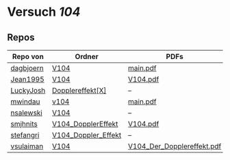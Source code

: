 # Versuch *104*

## Repos

|           Repo von           |                                                                Ordner                                                                 |                                                            PDFs                                                             |
|------------------------------|---------------------------------------------------------------------------------------------------------------------------------------|-----------------------------------------------------------------------------------------------------------------------------|
|[dagbjoern](../repo/dagbjoern)|[V104](https://github.com/dagbjoern/AP-Physik/tree/master/V104)                                                                        |[main.pdf](https://github.com/dagbjoern/AP-Physik/blob/master/V104/main.pdf)                                                 |
|[Jean1995](../repo/Jean1995)  |[V104](https://github.com/Jean1995/Praktikum/tree/master/V104)                                                                         |[V104.pdf](https://github.com/Jean1995/Praktikum/blob/master/Protokolle_Fertig/V104.pdf)                                     |
|[LuckyJosh](../repo/LuckyJosh)|[Dopplereffekt[X]](https://github.com/LuckyJosh/APPhysik/tree/master/Dopplereffekt[X])                                                 |–                                                                                                                            |
|[mwindau](../repo/mwindau)    |[v104](https://github.com/mwindau/praktikum/tree/master/v104)                                                                          |[main.pdf](https://github.com/mwindau/praktikum/blob/master/v104/main.pdf)                                                   |
|[nsalewski](../repo/nsalewski)|[V104](https://github.com/nsalewski/laboratory/tree/master/V104)                                                                       |–                                                                                                                            |
|[smjhnits](../repo/smjhnits)  |[V104_DopplerEffekt](https://github.com/smjhnits/Praktikum_TU_D_16-17/tree/master/Anf%C3%A4ngerpraktikum/Protokolle/V104_DopplerEffekt)|[V104.pdf](https://github.com/smjhnits/Praktikum_TU_D_16-17/blob/master/Anf%C3%A4ngerpraktikum/Fertige%20Protokolle/V104.pdf)|
|[stefangri](../repo/stefangri)|[V104_Doppler_Effekt](https://github.com/stefangri/s_s_productions/tree/master/PHY341/V104_Doppler_Effekt)                             |–                                                                                                                            |
|[vsulaiman](../repo/vsulaiman)|[V104](https://github.com/vsulaiman/Praktikum/tree/master/WS1617/V104)                                                                 |[V104_Der_Dopplereffekt.pdf](https://github.com/vsulaiman/Praktikum/blob/master/AP%20Protokolle/V104_Der_Dopplereffekt.pdf)  |
